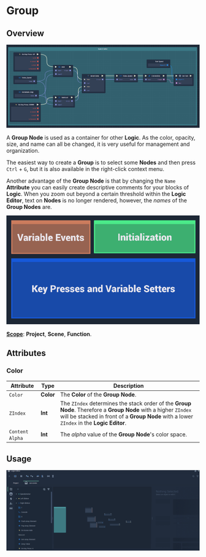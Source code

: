# Group

## Overview

![The Group Node.](../../.gitbook/assets/GroupNew.png)

A **Group Node** is used as a container for other **Logic**. As the color, opacity, size, and name can all be changed, it is very useful for management and organization.

The easiest way to create a **Group** is to select some **Nodes** and then press `Ctrl` + `G`, but it is also available in the right-click context menu.

Another advantage of the **Group Node** is that by changing the `Name` **Attribute** you can easily create descriptive comments for your blocks of **Logic**. When you zoom out beyond a certain threshold within the **Logic Editor**, text on **Nodes** is no longer rendered, however, the _names_ of the **Group Nodes** are.

![](../../.gitbook/assets/node-group-example.png)

[**Scope**](../overview.md#scopes): **Project**, **Scene**, **Function**.

## Attributes

### Color

| Attribute       | Type      | Description                                                                                                                                                                                                              |
| --------------- | --------- | ------------------------------------------------------------------------------------------------------------------------------------------------------------------------------------------------------------------------ |
| `Color`         | **Color** | The **Color** of the **Group Node**.                                                                                                                                                                                     |
| `ZIndex`        | **Int**   | The `ZIndex` determines the stack order of the **Group** **Node**. Therefore a **Group** **Node** with a higher `ZIndex` will be stacked in front of a **Group** **Node** with a lower `ZIndex` in the **Logic Editor**. |
| `Content Alpha` | **Int**   | The _alpha_ value of the **Group** **Node**'s color space.                                                                                                                                                               |

## Usage

![Group Node Usage](<../../.gitbook/assets/group (3) (4) (4) (4) (1) (1) (1).gif>)
